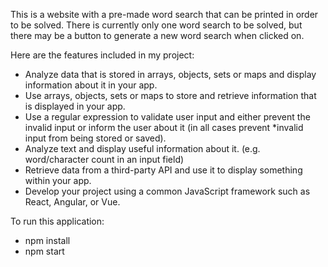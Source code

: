 This is a website with a pre-made word search that can be printed in order to be solved. There is currently only one word search to be solved, but there may be a button to generate a new word search when clicked on. 

Here are the features included in my project:
* Analyze data that is stored in arrays, objects, sets or maps and display information about it in your app.
* Use arrays, objects, sets or maps to store and retrieve information that is displayed in your app.
* Use a regular expression to validate user input and either prevent the invalid input or inform the user about it (in all cases prevent *invalid input from being stored or saved).
* Analyze text and display useful information about it. (e.g. word/character count in an input field)
* Retrieve data from a third-party API and use it to display something within your app.
* Develop your project using a common JavaScript framework such as React, Angular, or Vue.

To run this application:
* npm install
* npm start

